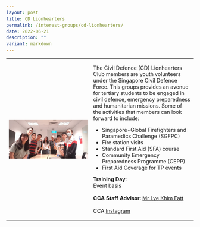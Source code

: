 ```yaml
---
layout: post
title: CD Lionhearters
permalink: /interest-groups/cd-lionhearters/
date: 2022-06-21
description: ""
variant: markdown
---
```

<div>
    <table>
        <tbody><tr>
            <td style="width:45%"><img src="/images/Interest Groups/CD Lionhearters.png" style="display:block;margin-left:auto;margin-right:auto;" alt="TP-CD Lionhearters"></td>
            <td>
                <p>
                    The Civil Defence (CD) Lionhearters Club members are youth volunteers under the Singapore Civil Defence Force. This groups provides an avenue for tertiary students to be engaged in civil defence, emergency preparedness and humanitarian missions. Some of the activities that members can look forward to include:
                </p>
                    <ul>
                        <li>Singapore-Global Firefighters and Paramedics Challenge (SGFPC)</li>
                        <li>Fire station visits</li>
                        <li>Standard First Aid (SFA) course</li>
                        <li>Community Emergency Preparedness Programme (CEPP)</li>
                        <li>First Aid Coverage for TP events</li>
                    </ul>
                <p>
                    <b>Training Day:</b><br>
                    Event basis<br>
                    <br>
                    <b>CCA Staff Advisor:</b> <a href="mailto:LYE_Khim_Fatt@TP.EDU.SG">Mr Lye Khim Fatt</a><br>
                    <br>
                    CCA <a href="https://www.instagram.com/tpcdlionhearters">Instagram</a>
                </p>
            </td>
        </tr>
    </tbody></table></div>